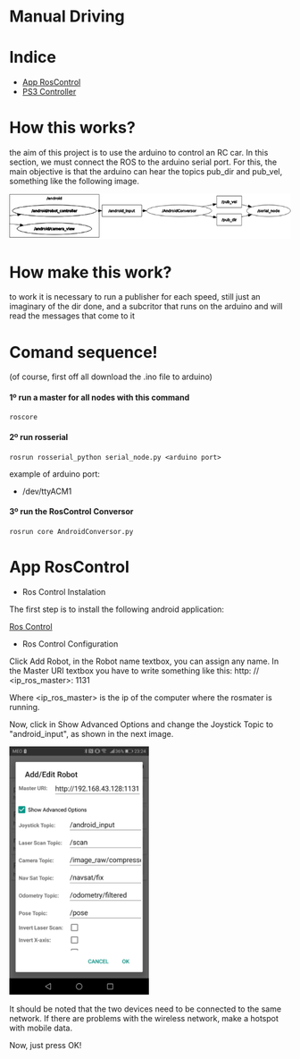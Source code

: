 # Manual Driving 

# Indice
 - [App RosControl](#App-RosControl)
 - [PS3 Controller](#PS3Controller)


# How this works?

the aim of this project is to use the arduino to control an RC car. In this section, we must connect the ROS to the arduino serial port. For this, the main objective is that the arduino can hear the topics pub_dir and pub_vel, something like the following image.

![Goal](Images/rqp_graph.png)

# How make this work?

to work it is necessary to run a publisher for each speed, still just an imaginary of the dir done, and a subcritor that runs on the arduino and will read the messages that come to it

# Comand sequence!
(of course, first off all download the .ino file to arduino)

#### 1º run a master for all nodes with this command 

    roscore

#### 2º run rosserial

    rosrun rosserial_python serial_node.py <arduino port>

example of arduino port:

- /dev/ttyACM1 

#### 3º run the RosControl Conversor

    rosrun core AndroidConversor.py



   



 # App RosControl

* Ros Control Instalation

The first step is to install the following android application: 

[Ros Control](https://play.google.com/store/apps/details?id=com.robotca.ControlApp&hl=en&gl=US)

* Ros Control Configuration

Click Add Robot, in the Robot name textbox, you can assign any name.
In the Master URI textbox you have to write something like this: http: // <ip_ros_master>: 1131

Where <ip_ros_master> is the ip of the computer where the rosmater is running.

Now, click in Show Advanced Options and change the Joystick Topic to "android_input", as shown in the next image.

<img src="Images/AppConfig.jpg" width="250"/>


It should be noted that the two devices need to be connected to the same network. If there are problems with the wireless network, make a hotspot with mobile data.

Now, just press OK!













